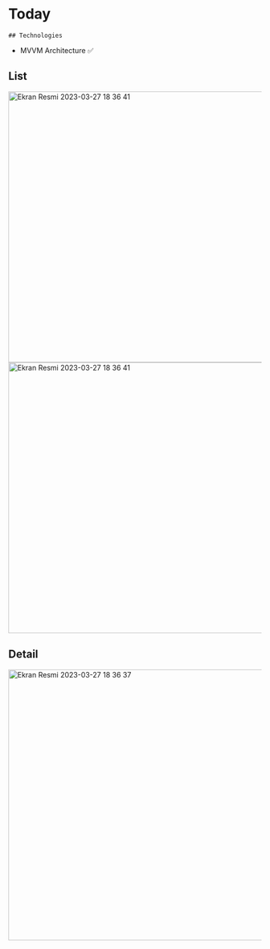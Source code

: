 # Today
    ## Technologies
+ MVVM Architecture ✅ 



      
## List

<img height="538" alt="Ekran Resmi 2023-03-27 18 36 41" src="https://i.hizliresim.com/mathl6v.png"> <img height="538" alt="Ekran Resmi 2023-03-27 18 36 41" src="https://i.hizliresim.com/gtnw6oe.png">
## Detail
<img height="538" alt="Ekran Resmi 2023-03-27 18 36 37" src="https://i.hizliresim.com/s9fcdkk.png">
